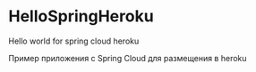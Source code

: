 # HelloSpringHeroku
Hello world for spring cloud heroku

Пример приложения с Spring Cloud для размещения в heroku
